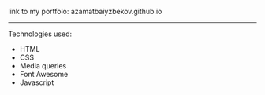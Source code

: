 link to my portfolo: azamatbaiyzbekov.github.io

--------------------------------------------------------

Technologies used: 
- HTML
- CSS
- Media queries
- Font Awesome 
- Javascript


